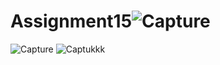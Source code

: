 # Assignment15![Capture](https://user-images.githubusercontent.com/100377681/166869472-69218f22-102a-4148-ad8f-17e3d196a446.PNG)
![Capture](https://user-images.githubusercontent.com/100377681/166869479-dc13c708-f6a3-4326-bc96-ecf25c7df331.PNG)
![Captukkk](https://user-images.githubusercontent.com/100377681/166869480-f2f91e25-97d5-48c7-933e-9197e5dfa317.PNG)
